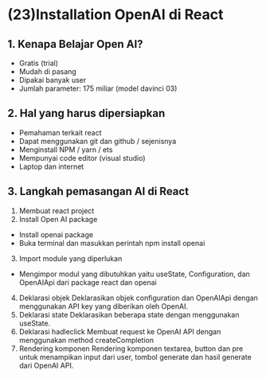 # (23)Installation OpenAI di React

## 1. Kenapa Belajar Open AI?
- Gratis (trial)
- Mudah di pasang
- Dipakai banyak user
- Jumlah parameter: 175 miliar (model davinci 03)

## 2. Hal yang harus dipersiapkan
- Pemahaman terkait react
- Dapat menggunakan git dan github / sejenisnya
- Menginstall NPM / yarn / ets
- Mempunyai code editor (visual studio)
- Laptop dan internet

## 3. Langkah pemasangan AI di React
1. Membuat react project
2. Install Open AI package
- Install openai package
- Buka terminal dan masukkan perintah npm install openai
3. Import module yang diperlukan
- Mengimpor modul yang dibutuhkan yaitu useState, Configuration, dan OpenAIApi dari package react dan openai
4. Deklarasi objek
Deklarasikan objek configuration dan OpenAIApi dengan menggunakan API key yang diberikan oleh OpenAI.
5. Deklarasi state
Deklarasikan beberapa state dengan menggunakan useState.
6. Deklarasi hadleclick
Membuat request ke OpenAI API dengan menggunakan method createCompletion
7. Rendering komponen
Rendering komponen textarea, button dan pre untuk menampikan input dari user, tombol generate dan hasil generate dari OpenAI API.
